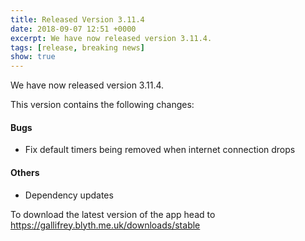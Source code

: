 ```yaml
---
title: Released Version 3.11.4
date: 2018-09-07 12:51 +0000
excerpt: We have now released version 3.11.4.
tags: [release, breaking news]
show: true
---
```


We have now released version 3.11.4.

This version contains the following changes:

#### Bugs

* Fix default timers being removed when internet connection drops

#### Others

* Dependency updates


To download the latest version of the app head to <https://gallifrey.blyth.me.uk/downloads/stable>
